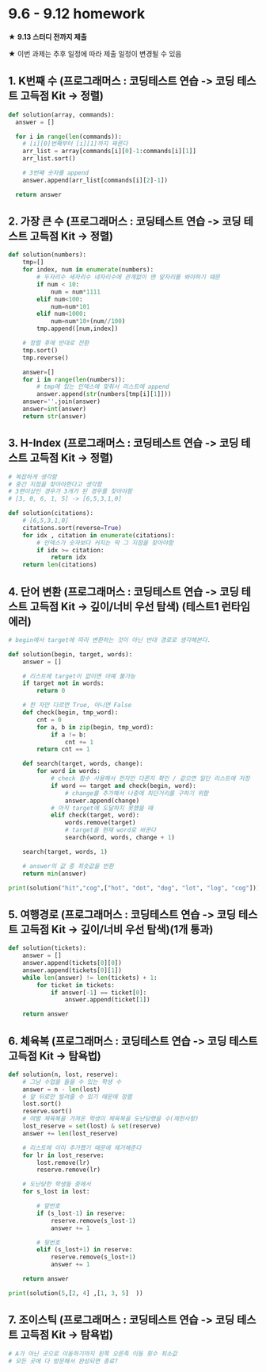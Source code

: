 # 9.6 - 9.12 homework

★ **9.13 스터디 전까지 제출**

★ 이번 과제는 추후 일정에 따라 제출 일정이 변경될 수 있음 

## 1. K번째 수 (프로그래머스 : 코딩테스트 연습 -> 코딩 테스트 고득점 Kit -> 정렬)

```python
def solution(array, commands):
  answer = []

  for i in range(len(commands)):
    # [i][0]번째부터 [i][1]까지 짜른다
    arr_list = array[commands[i][0]-1:commands[i][1]]
    arr_list.sort()

    # 3번째 숫자를 append
    answer.append(arr_list[commands[i][2]-1])

  return answer
```

## 2. 가장 큰 수 (프로그래머스 : 코딩테스트 연습 -> 코딩 테스트 고득점 Kit -> 정렬)

```python
def solution(numbers):
    tmp=[]
    for index, num in enumerate(numbers):
        # 두자리수 세자리수 네자리수에 관계없이 맨 앞자리를 봐야하기 때문
        if num < 10:
            num = num*1111
        elif num<100:
            num=num*101
        elif num<1000:
            num=num*10+(num//100)
        tmp.append([num,index])

    # 정렬 후에 반대로 전환
    tmp.sort()
    tmp.reverse()

    answer=[]
    for i in range(len(numbers)):
        # tmp에 있는 인덱스에 맞춰서 리스트에 append
        answer.append(str(numbers[tmp[i][1]]))
    answer=''.join(answer)
    answer=int(answer)
    return str(answer)
```

## 3. H-Index (프로그래머스 : 코딩테스트 연습 -> 코딩 테스트 고득점 Kit -> 정렬)

```python
# 복잡하게 생각함
# 중간 지점을 찾아야한다고 생각함
# 3편이상인 경우가 3개가 된 경우를 찾아야함
# [3, 0, 6, 1, 5] -> [6,5,3,1,0]

def solution(citations):
    # [6,5,3,1,0]
    citations.sort(reverse=True)
    for idx , citation in enumerate(citations):
        # 인덱스가 숫자보다 커지는 딱 그 지점을 찾아야함
        if idx >= citation:
            return idx
    return len(citations)

```

## 4. 단어 변환 (프로그래머스 : 코딩테스트 연습 -> 코딩 테스트 고득점 Kit -> 깊이/너비 우선 탐색) (테스트1 런타임에러)

```python
# begin에서 target에 따라 변환하는 것이 아닌 반대 경로로 생각해본다.

def solution(begin, target, words):
    answer = []

    # 리스트에 target이 없이면 아예 불가능
    if target not in words:
        return 0

    # 한 자만 다르면 True, 아니면 False
    def check(begin, tmp_word):
        cnt = 0
        for a, b in zip(begin, tmp_word):
            if a != b:
                cnt += 1
        return cnt == 1

    def search(target, words, change):
        for word in words:
            # check 함수 사용해서 한자만 다른지 확인 / 같으면 일단 리스트에 저장
            if word == target and check(begin, word):
                # change를 추가해서 나중에 최단거리를 구하기 위함
                answer.append(change)
            # 아직 target에 도달하지 못했을 때
            elif check(target, word):
                words.remove(target)
                # target을 현재 word로 바꾼다
                search(word, words, change + 1)

    search(target, words, 1)

    # answer의 값 중 최솟값을 반환
    return min(answer)

print(solution("hit","cog",["hot", "dot", "dog", "lot", "log", "cog"]))
```

## 5. 여행경로 (프로그래머스 : 코딩테스트 연습 -> 코딩 테스트 고득점 Kit -> 깊이/너비 우선 탐색)(1개 통과)

```python
def solution(tickets):
    answer = []
    answer.append(tickets[0][0])
    answer.append(tickets[0][1])
    while len(answer) != len(tickets) + 1:
        for ticket in tickets:
            if answer[-1] == ticket[0]:
                answer.append(ticket[1])

    return answer
```

## 6. 체육복 (프로그래머스 : 코딩테스트 연습 -> 코딩 테스트 고득점 Kit -> 탐욕법)

```python
def solution(n, lost, reserve):
    # 그냥 수업을 들을 수 있는 학생 수
    answer = n - len(lost)
    # 앞 뒤로만 빌려줄 수 있기 때문에 정렬
    lost.sort()
    reserve.sort()
    # 여벌 체육복을 가져온 학생이 체육복을 도난당했을 수(제한사항)
    lost_reserve = set(lost) & set(reserve)
    answer += len(lost_reserve)

    # 리스트에 이미 추가했기 때문에 제거해준다
    for lr in lost_reserve:
        lost.remove(lr)
        reserve.remove(lr)

    # 도난당한 학생들 중에서
    for s_lost in lost:

        # 앞번호
        if (s_lost-1) in reserve:
            reserve.remove(s_lost-1)
            answer += 1

        # 뒷번호
        elif (s_lost+1) in reserve:
            reserve.remove(s_lost+1)
            answer += 1

    return answer

print(solution(5,[2, 4]	,[1, 3, 5]	))
```

## 7. 조이스틱 (프로그래머스 : 코딩테스트 연습 -> 코딩 테스트 고득점 Kit -> 탐욕법)

```python
# A가 아닌 곳으로 이동하기까지 왼쪽 오른족 이동 횟수 최소값
# 모든 곳에 다 방문해서 완성되면 종료?

```





